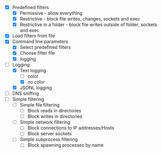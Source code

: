 
- [x] Predefined filters
    - [x] Permissive - allow everything
    - [x] Restrictive - block file writes, changes, sockets and exec
    - [x] Restrictive in a folder - block file writes outside of folder, sockets and exec
- [x] Load filters from file
- [x] Command line parameters
    - [x] Select predefined filters
    - [x] Choose filter file
    - [x] logging
- [ ] Logging
    - [x] Text logging 
        - [ ] color
        - [x] no color
    - [x] JSONL logging
- [ ] DNS sniffing
- [ ] Simple filtering
  - [ ] Simple file filtering
    - [ ] Block reads in directories
    - [ ] Block writes in directories
  - [ ] Simple network filtering
    - [ ] Block connections to IP addresses/Hosts
    - [ ] Block server sockets
  - [ ] Simple subprocess filtering
    - [ ] Block spawning processes by name